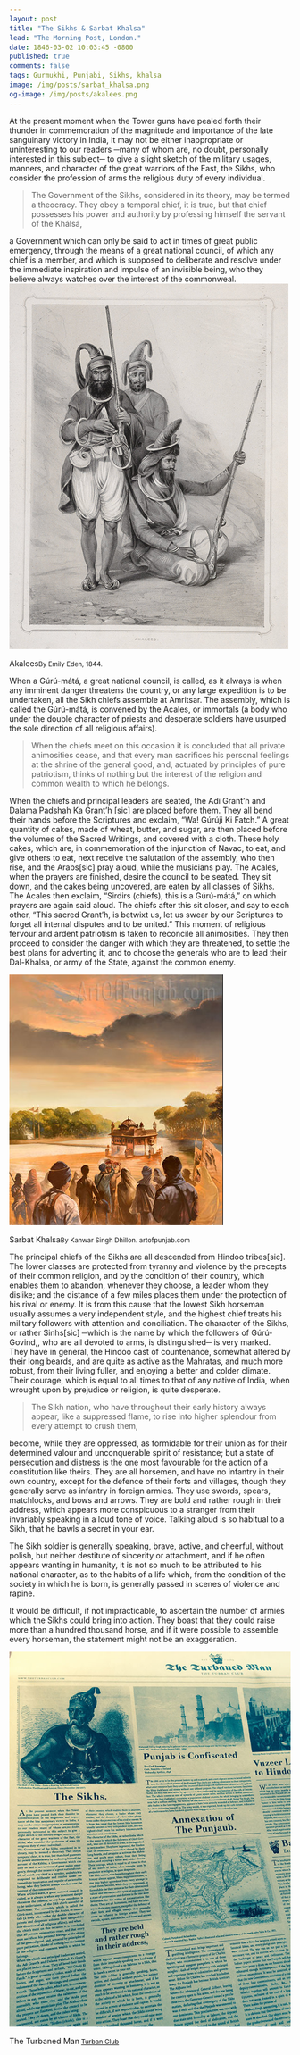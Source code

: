 ```yaml
---
layout: post
title: "The Sikhs & Sarbat Khalsa"
lead: "The Morning Post, London."
date: 1846-03-02 10:03:45 -0800
published: true
comments: false
tags: Gurmukhi, Punjabi, Sikhs, khalsa
image: /img/posts/sarbat_khalsa.png
og-image: /img/posts/akalees.png
---
```


At the present moment when the Tower guns have pealed forth their thunder in commemoration of the magnitude and importance of the late sanguinary victory in India, it may not be either inappropriate or uninteresting to our readers ─many of whom are, no doubt, personally interested in this subject─ to give a slight sketch of the military usages, manners, and character of the great warriors of the East, the Sikhs, who consider the profession of arms the religious duty of every individual.


<blockquote>The Government of the Sikhs, considered in its theory, may be termed a theocracy. They obey a temporal chief, it is true, but that chief possesses his power and authority by professing himself the servant of the Khálsá,</blockquote> a Government which can only be said to act in times of great public emergency, through the means of a great national council, of which any chief is a member, and which is supposed to deliberate and resolve under the immediate inspiration and impulse of an invisible being, who they believe always watches over the interest of the commonweal.

<div class="thumbnail with-caption">
  <img src="/img/posts/akalees.png">
  <p>Akalees<small>By Emily Eden, 1844.</small></p>
</div>

When a Gúrú-mátá, a great national council, is called, as it always is when any imminent danger threatens the country, or any large expedition is to be undertaken, all the Sikh chiefs assemble at Amritsar. The assembly, which is called the Gúrú-mátá, is convened by the Acales, or immortals (a body who under the double character of priests and desperate soldiers have usurped the sole direction of all religious affairs).

<blockquote> When the chiefs meet on this occasion it is concluded that all private animosities cease, and that every man sacrifices his personal feelings at the shrine of the general good, and, actuated by principles of pure patriotism, thinks of nothing but the interest of the religion and common wealth  to which he belongs.</blockquote>

When the chiefs and principal leaders are seated, the Adi Grant’h and Dalama Padshah Ka Grant’h [sic] are placed before them. They all bend their hands before the Scriptures and exclaim, “Wa! Gúrúji Ki Fatch.”  A great quantity of cakes, made of wheat, butter, and sugar, are then placed before the volumes of the Sacred Writings, and covered with a cloth. These holy cakes, which are, in commemoration of the injunction of Navac, to eat, and give others to eat, next receive the salutation of the assembly, who then rise, and the Arabs[sic] pray aloud, while the musicians play. The Acales, when the prayers are finished, desire the council to be seated. They sit down, and the cakes being uncovered, are eaten by all classes of Sikhs. The Acales then exclaim, “Sirdirs (chiefs), this is a Gúrú-mátá,” on which prayers are again said aloud. The chiefs after this sit closer, and say to each other, “This sacred Grant’h, is betwixt us, let us swear by our Scriptures to forget all internal disputes and to be united.” This moment of religious fervour and ardent patriotism is taken to reconcile all animosities. They then proceed to consider the danger with which they are threatened, to settle the best plans for adverting it, and to choose the generals who are to lead their Dal-Khalsa, or army of the State, against the common enemy.

<div class="thumbnail with-caption">
  <img src="/img/posts/Sarbat-Khalsa-gallery-large.jpg">
  <p>Sarbat Khalsa<small>By Kanwar Singh Dhillon. artofpunjab.com</small></p>
</div>

The principal chiefs of the Sikhs are all descended from Hindoo tribes[sic]. The lower classes are protected from tyranny and violence by the precepts of their common religion, and by the condition of their country, which enables them to abandon, whenever they choose, a leader whom they dislike; and the distance of a few miles places them under the protection of his rival or enemy. It is from this cause that the lowest Sikh horseman usually assumes a very independent style, and the highest chief treats his military followers with attention and conciliation.
The character of the Sikhs, or rather Sinhs[sic] ─which is the name by which the followers of Gúrú-Govind,, who are all devoted to arms, is distinguished─ is very marked. They have in general, the Hindoo cast of countenance, somewhat altered by their long beards, and are quite as active as the Mahratas, and much more robust, from their living fuller, and enjoying a better and colder climate. Their courage, which is equal to all times to that of any native of India, when wrought upon by prejudice or religion, is quite desperate.

<blockquote>The Sikh nation, who have throughout their early history always appear, like a suppressed flame, to rise into higher splendour from every attempt to crush them,</blockquote> become, while they are oppressed, as formidable for their union as for their determined valour and unconquerable spirit of resistance; but a state of persecution and distress is the one most favourable for the action of a constitution like theirs. They are all horsemen, and have no infantry in their own country, except for the defence of their forts and villages, though they generally serve as infantry in foreign armies. They use swords, spears, matchlocks, and bows and arrows. They are bold and rather rough in their address, which appears more conspicuous to a stranger from their invariably speaking in a loud tone of voice. Talking aloud is so habitual to a Sikh, that he bawls a secret in your ear.

The Sikh soldier is generally speaking, brave, active, and cheerful, without polish, but neither destitute of sincerity or attachment, and if he often appears wanting in humanity, it is not so much to be attributed to his national character, as to the habits of a life which, from the condition of the society in which he is born, is generally passed in scenes of violence and rapine.

It would be difficult, if not impracticable, to ascertain the number of armies which the Sikhs could bring into action. They boast that they could raise more than a hundred thousand horse, and if it were possible to assemble every horseman, the statement might not be an exaggeration.

<div class="thumbnail with-caption">
  <img src="/img/posts/turbanedMan.jpg">
  <p>The Turbaned Man<small> <a href="https://twitter.com/turbanclub">Turban Club</a></small></p>
</div>



